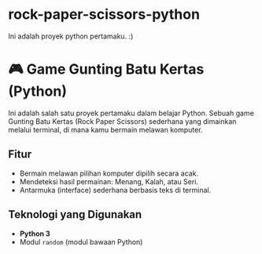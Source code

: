 # rock-paper-scissors-python
Ini adalah proyek python pertamaku. :)

# 🎮 Game Gunting Batu Kertas (Python)

Ini adalah salah satu proyek pertamaku dalam belajar Python. Sebuah game Gunting Batu Kertas (Rock Paper Scissors) sederhana yang dimainkan melalui terminal, di mana kamu bermain melawan komputer.

## Fitur
* Bermain melawan pilihan komputer dipilih secara acak.
* Mendeteksi hasil permainan: Menang, Kalah, atau Seri.
* Antarmuka (interface) sederhana berbasis teks di terminal.

## Teknologi yang Digunakan
* **Python 3**
* Modul `random` (modul bawaan Python)
